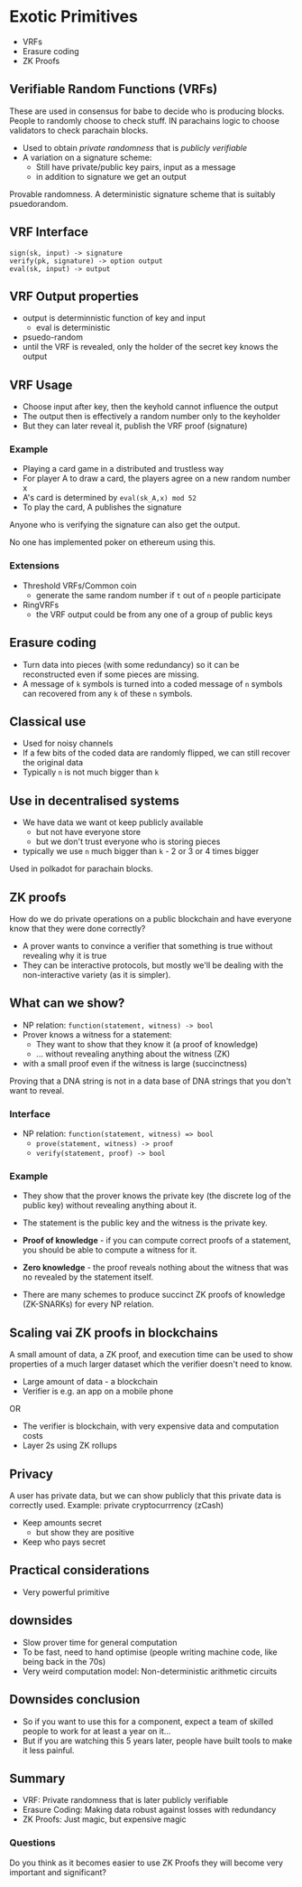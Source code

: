 # Exotic Primitives

- VRFs
- Erasure coding
- ZK Proofs

## Verifiable Random Functions (VRFs)

These are used in consensus for babe to decide who is producing blocks. People to randomly choose to check stuff.
IN parachains logic to choose validators to check parachain blocks.

- Used to obtain *private randomness* that is *publicly verifiable*
- A variation on a signature scheme:
  - Still have private/public key pairs, input as a message
  - in addition to signature we get an output

Provable randomness.
A deterministic signature scheme that is suitably psuedorandom.

## VRF Interface

```
sign(sk, input) -> signature
verify(pk, signature) -> option output
eval(sk, input) -> output
```

## VRF Output properties

- output is determinnistic function of key and input
  - eval is deterministic
- psuedo-random
- until the VRF is revealed, only the holder of the secret key knows the output

## VRF Usage

- Choose input after key, then the keyhold cannot influence the output
- The output then is effectively a random number only to the keyholder
- But they can later reveal it, publish the VRF proof (signature)

### Example

- Playing a card game in a distributed and trustless way
- For player A to draw a card, the players agree on a new random number x
- A's card is determined by `eval(sk_A,x) mod 52`
- To play the card, A publishes the signature

Anyone who is verifying the signature can also get the output.

No one has implemented poker on ethereum using this.

### Extensions

- Threshold VRFs/Common coin
  - generate the same random number if `t` out of `n` people participate
- RingVRFs
  - the VRF output could be from any one of a group of public keys

##  Erasure coding

- Turn data into pieces (with some redundancy) so it can be reconstructed even if some pieces are missing.
- A message of `k` symbols is turned into a coded message of `n` symbols can recovered from any `k` of these `n` symbols.

## Classical use

- Used for noisy channels
- If a few bits of the coded data are randomly flipped, we can still recover the original data
- Typically `n` is not much bigger than `k`

## Use in decentralised systems

- We have data we want ot keep publicly available
  - but not have everyone store
  - but we don't trust everyone who is storing pieces
- typically we use `n` much bigger than `k` - 2 or 3 or 4 times bigger

Used in polkadot for parachain blocks.

## ZK proofs

How do we do private operations on a public blockchain and have everyone know that they were done correctly?

- A prover wants to convince a verifier that something is true without revealing why it is true
- They can be interactive protocols, but mostly we'll be dealing with the non-interactive variety (as it is simpler).

## What can we show?

- NP relation: `function(statement, witness) -> bool`
- Prover knows a witness for a statement:
  - They want to show that they know it (a proof of knowledge)
  - ... without revealing anything about the witness (ZK)
- with a small proof even if the witness is large (succinctness)

Proving that a DNA string is not in a data base of DNA strings that you don't want to reveal.

### Interface

- NP relation: `function(statement, witness) => bool`
  - `prove(statement, witness) -> proof`
  - `verify(statement, proof) -> bool`

### Example

- They show that the prover knows the private key (the discrete log of the public key) without revealing anything about it.
- The statement is the public key and the witness is the private key.

-  **Proof of knowledge** - if you can compute correct proofs of a statement, you should be able to compute a witness for it.
-  **Zero knowledge** - the proof reveals nothing about the witness that was no revealed by the statement itself.

- There are many schemes to produce succinct ZK proofs of knowledge (ZK-SNARKs) for every NP relation.

## Scaling vai ZK proofs in blockchains

A small amount of data, a ZK proof, and execution time can be used to show properties of a much larger dataset which the verifier doesn't need to know.

- Large amount of data - a blockchain
- Verifier is e.g. an app on a mobile phone

OR

- The verifier is blockchain, with very expensive data and computation costs
- Layer 2s using ZK rollups

## Privacy

A user has private data, but we can show publicly that this private data is correctly used.
Example: private cryptocurrrency (zCash)
- Keep amounts secret
  - but show they are positive
- Keep who pays secret

## Practical considerations

- Very powerful primitive

## downsides

- Slow prover time for general computation
- To be fast, need to hand optimise (people writing machine code, like being back in the 70s)
- Very weird computation model: Non-deterministic arithmetic circuits

## Downsides conclusion

- So if you want to use this for a component, expect a team of skilled people to work for at least a year on it...
- But if you are watching this 5 years later, people have built tools to make it less painful.

## Summary

- VRF: Private randomness that is later publicly verifiable
- Erasure Coding: Making data robust against losses with redundancy
- ZK Proofs: Just magic, but expensive magic

### Questions

Do you think as it becomes easier to use ZK Proofs they will become very important and significant?

